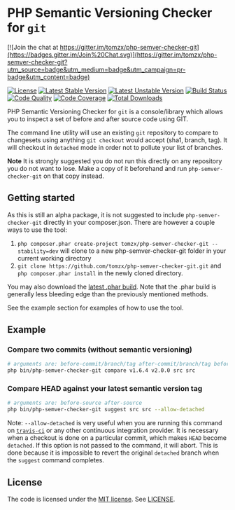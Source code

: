 # PHP Semantic Versioning Checker for `git`

[![Join the chat at https://gitter.im/tomzx/php-semver-checker-git](https://badges.gitter.im/Join%20Chat.svg)](https://gitter.im/tomzx/php-semver-checker-git?utm_source=badge&utm_medium=badge&utm_campaign=pr-badge&utm_content=badge)

[![License](https://poser.pugx.org/tomzx/php-semver-checker-git/license.svg)](https://packagist.org/packages/tomzx/php-semver-checker-git)
[![Latest Stable Version](https://poser.pugx.org/tomzx/php-semver-checker-git/v/stable.svg)](https://packagist.org/packages/tomzx/php-semver-checker-git)
[![Latest Unstable Version](https://poser.pugx.org/tomzx/php-semver-checker-git/v/unstable.svg)](https://packagist.org/packages/tomzx/php-semver-checker-git)
[![Build Status](https://img.shields.io/travis/tomzx/php-semver-checker-git.svg)](https://travis-ci.org/tomzx/php-semver-checker-git)
[![Code Quality](https://img.shields.io/scrutinizer/g/tomzx/php-semver-checker-git.svg)](https://scrutinizer-ci.com/g/tomzx/php-semver-checker-git/code-structure)
[![Code Coverage](https://img.shields.io/scrutinizer/coverage/g/tomzx/php-semver-checker-git.svg)](https://scrutinizer-ci.com/g/tomzx/php-semver-checker-git)
[![Total Downloads](https://img.shields.io/packagist/dt/tomzx/php-semver-checker-git.svg)](https://packagist.org/packages/tomzx/php-semver-checker-git)

PHP Semantic Versioning Checker for `git` is a console/library which allows you to inspect a set of before and after source code using GIT.

The command line utility will use an existing `git` repository to compare to changesets using anything `git checkout` would accept (sha1, branch, tag). It will checkout in `detached` mode in order not to pollute your list of branches.

**Note** It is strongly suggested you do not run this directly on any repository you do not want to lose. Make a copy of it beforehand and run `php-semver-checker-git` on that copy instead.

## Getting started

As this is still an alpha package, it is not suggested to include `php-semver-checker-git` directly in your composer.json. There are however a couple ways to use the tool:

1. `php composer.phar create-project tomzx/php-semver-checker-git --stability=dev` will clone to a new php-semver-checker-git folder in your current working directory
2. `git clone https://github.com/tomzx/php-semver-checker-git.git` and `php composer.phar install` in the newly cloned directory.

You may also download the [latest .phar build](https://github.com/tomzx/php-semver-checker-git/releases). Note that the .phar build is generally less bleeding edge than the previously mentioned methods.

See the example section for examples of how to use the tool.

## Example

### Compare two commits (without semantic versioning)

```bash
# arguments are: before-commit/branch/tag after-commit/branch/tag before-source after-source
php bin/php-semver-checker-git compare v1.6.4 v2.0.0 src src
```

### Compare HEAD against your latest semantic version tag

```bash
# arguments are: before-source after-source
php bin/php-semver-checker-git suggest src src --allow-detached
```

Note: `--allow-detached` is very useful when you are running this command on [`travis-ci`](https://travis-ci.org) or any other continuous integration provider. It is necessary when a checkout is done on a particular commit, which makes `HEAD` become `detached`. If this option is not passed to the command, it will abort. This is done because it is impossible to revert the original `detached` branch when the `suggest` command completes.

## License

The code is licensed under the [MIT license](http://choosealicense.com/licenses/mit/). See [LICENSE](LICENSE).